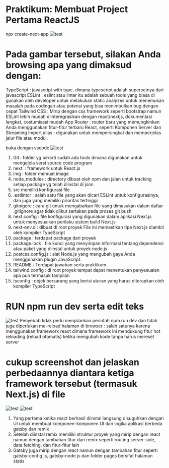# Praktikum: Membuat Project Pertama ReactJS
npx create-next-app
![test](/1.png)


# Pada gambar tersebut, silakan Anda browsing apa yang dimaksud dengan:

TypeScript : javascript with type, dimana typescript adalah supersetnya dari javascript
ESLint : eslint atau linter itu adalah sebuah tools yang biasa di gunakan oleh developer untuk melakukan static analyzes untuk menemukan masalah pada codingan atau potensi yang bisa menimbulkan bug dengan cepat
Tailwind CSS : Mirip dengan css framework seperti bootstrap namun ESLint lebih mudah diinteregrasikan dengan react/nextjs, dokumentasi lengkat, costumisasi mudah 
App Router : router baru yang memungkinkan Anda menggunakan fitur-fitur terbaru React, seperti Komponen Server dan Streaming
Import alias : digunakan untuk mempersingkat dan memperjelas jalur file atau modul.

buka dengan vscode
![test](/2.png)
1. Git : folder yg berarti sudah ada tools dimana digunakan untuk mengelola versi source code program 
2. next. : framework untuk React.js
3. img : folder memuat image
4. node_modules : directory dibuat oleh npm dan jalan untuk tracking setiap package yg telah diinstal di json
5. src memiliki konfigurasi file 
6. .estlintcr : salah satu file yang akan dicari ESLint untuk konfigurasinya, dan juga yang memiliki prioritas tertinggi
7. gitnigore :  cara git untuk mengabaikan file yang dimasukan dalam daftar .gitignore agar tidak diikut sertakan pada proses git push
8. next.config : file konfigurasi yang digunakan dalam aplikasi Next.js untuk menyesuaikan perilaku sistem build Next.js
9. next-env.d : dibuat di root proyek File ini memastikan tipe Next.js diambil oleh kompiler TypeScript
10. package : terdapat package dari proyek
11. package.lock : file kunci yang menyimpan informasi tentang dependensi atau paket yang diinstal untuk proyek node.js
12. postcss.config.js : alat Node.js yang mengubah gaya Anda menggunakan plugin JavaScript.
13. README : Terdapat jawaban serta praktikum
14. tailwind.config : di root proyek tempat dapat menentukan penyesuaian apa pun termasuk tampilan
15. tsconfig : objek bersarang yang berisi aturan yang harus diterapkan oleh kompiler TypeScript

# RUN npm run dev serta edit teks
![test](/3.png)
Penyebab tidak perlu menjalankan perintah npm run dev dan tidak juga diperlukan me-reload halaman di browser : salah satunya karena menggunakan framework react dimana framework ini mendukung fitur hot reloading (reload otomatis) ketika mengubah kode tanpa harus mereset server

# cukup screenshot dan jelaskan perbedaannya diantara ketiga framework tersebut (termasuk Next.js) di file
![test](/4.png) 
![test](/5.png)

1. Yang pertama ketika react berhasil diinstal langsung disuguhkan dengan UI untuk membuat komponen-komponen UI dan logika aplikasi berbeda gatsby dan remix
2. Setelah diinstal remix memiliki struktur proyek yang mirip dengan react namun dengan tambahan fitur dari remix seperti routing server-side, data fetching, dan fitur-fitur lain
3. Gatsby juga mirip dengan react namun dengan tambahan fitur seperti gatsby-config.js, gatsby-node.js dan folder pages bersifat halaman statis




